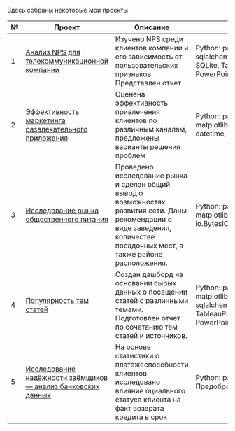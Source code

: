 Здесь собраны некоторые мои проекты

| № | Проект | Описание | Стек |
| --- | --- | --- | --- |
| 1 | [Анализ NPS для телекоммуникационной компании](https://github.com/Sofya-Z/Sofya-Z/tree/main/My-DA-portfolio/NPS-for-telecom)| Изучено NPS среди клиентов компании и его зависимость от пользовательских признаков. Представлен отчет | Python: pandas, sqlalchemy.create_engine, SQLite, Tableau, PowerPoint  |
| 2 | [Эффективность маркетинга развлекательного приложения](https://github.com/Sofya-Z/Sofya-Z/tree/main/My-DA-portfolio/marketing_for_ProcrastinatePro) | Оценена эффективность привлечения клиентов по различным каналам, предложены варианты решения проблем | Python: pandas, matplotlib.pyplot, datetime, numpy |
| 3 | [Исследование рынка общественного питания](https://github.com/Sofya-Z/Sofya-Z/tree/main/My-DA-portfolio/Moscow-catering-market) | Проведено исследование рынка и сделан общий вывод о возможностях развития сети. Даны рекомендации о виде заведения, количестве посадочных мест, а также районе расположения. | Python: pandas, matplotlib.pyplot, seaborn, io.BytesIO, requests |
| 4 | [Популярность тем статей](https://github.com/Sofya-Z/Sofya-Z/tree/main/My-DA-portfolio/Frequency-of-article-topics) | Создан дашборд на основании сырых данных о посещении статей с различными темами. Подготовлен отчет по сочетанию тем статей и источников. | Python: pandas, matplotlib.pyplot, sqlalchemy, TableauPublic, PowerPoint |
| 5 | [Исследование надёжности заёмщиков — анализ банковских данных](My-DA-portfolio/Bank-data-reliability) | На основе статистики о платёжеспособности клиентов исследовано влияние  оциального статуса клиента на факт возврата кредита в срок | Python: pandas. Предобработка данных |

